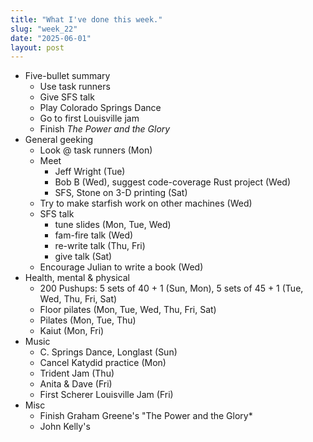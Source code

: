 ```yaml
---
title: "What I've done this week."
slug: "week_22"
date: "2025-06-01"
layout: post
---
```


* Five-bullet summary
    - Use task runners
    - Give SFS talk
    - Play Colorado Springs Dance
    - Go to first Louisville jam
    - Finish *The Power and the Glory*
* General geeking
    - Look @ task runners (Mon)
    - Meet
        - Jeff Wright (Tue)
        - Bob B (Wed), suggest code-coverage Rust project (Wed)
        - SFS, Stone on 3-D printing (Sat)
    - Try to make starfish work on other machines (Wed)
    - SFS talk
        - tune slides (Mon, Tue, Wed)
        - fam-fire talk (Wed)
        - re-write talk (Thu, Fri)
        - give talk (Sat)
    - Encourage Julian to write a book (Wed)
* Health, mental & physical
    - 200 Pushups: 5 sets of 40 + 1 (Sun, Mon), 5 sets of 45 + 1 (Tue, Wed, Thu, Fri,
      Sat)
    - Floor pilates (Mon, Tue, Wed, Thu, Fri, Sat)
    - Pilates (Mon, Tue, Thu)
    - Kaiut (Mon, Fri)
* Music
    - C. Springs Dance, Longlast (Sun)
    - Cancel Katydid practice (Mon)
    - Trident Jam (Thu)
    - Anita & Dave (Fri)
    - First Scherer Louisville Jam (Fri)
* Misc
    - Finish Graham Greene's "The Power and the Glory*
    - John Kelly's 
